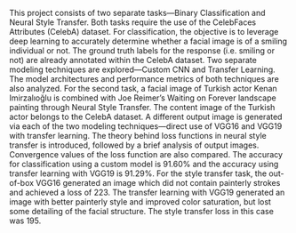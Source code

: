 This project consists of two separate tasks—Binary Classification and Neural Style Transfer. Both tasks require the use of the CelebFaces Attributes (CelebA) dataset. For classification, the objective is to leverage deep learning to accurately determine whether a facial image is of a smiling individual or not. The ground truth labels for the response (i.e. smiling or not) are already annotated within the CelebA dataset. Two separate modeling techniques are explored—Custom CNN and Transfer Learning. The model architectures and performance metrics of both techniques are also analyzed.
For the second task, a facial image of Turkish actor Kenan Imirzalıoğlu is combined with Joe Reimer’s Waiting on Forever landscape painting through Neural Style Transfer. The content image of the Turkish actor belongs to the CelebA dataset. A different output image is generated via each of the two modeling techniques—direct use of VGG16 and VGG19 with transfer learning. The theory behind loss functions in neural style transfer is introduced, followed by a brief analysis of output images. Convergence values of the loss function are also compared.
The accuracy for classification using a custom model is 91.60% and the accuracy using transfer learning with VGG19 is 91.29%. For the style transfer task, the out-of-box VGG16 generated an image which did not contain painterly strokes and achieved a loss of 223. The transfer learning with VGG19 generated an image with better painterly style and improved color saturation, but lost some detailing of the facial structure. The style transfer loss in this case was 195.
